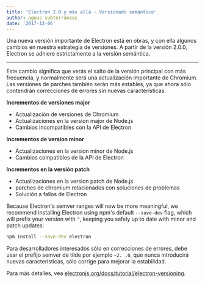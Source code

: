 ```yaml
---
title: 'Electron 2.0 y más allá - Versionado semántico'
author: aguas subterráneas
date: '2017-12-06'
---
```


Una nueva versión importante de Electron está en obras, y con ella algunos cambios en nuestra estrategia de versiones. A partir de la versión 2.0.0, Electron se adhiere estrictamente a la versión semántica.

---

Este cambio significa que verás el salto de la versión principal con más frecuencia, y normalmente será una actualización importante de Chromium. Las versiones de parches también serán más estables, ya que ahora sólo contendrán correcciones de errores sin nuevas características.

**Incrementos de versiones major**

* Actualización de versiones de Chromium
* Actualizaciones en la version major de Node.js
* Cambios incompatibles con la API de Electron

**Incrementos de version minor**

* Actualizaciones en la version minor de Node.js
* Cambios compatibles de la API de Electron

**Incrementos en la versión patch**

* Actualizaciones en la version patch de Node.js
* parches de chromium relacionados con soluciones de problemas
* Solución a fallos de Electron

Because Electron's semver ranges will now be more meaningful, we recommend installing Electron using npm's default `--save-dev` flag, which will prefix your version with `^`, keeping you safely up to date with minor and patch updates:

```sh
npm install --save-dev electron
```

Para desarrolladores interesados sólo en correcciones de errores, debe usar el prefijo semver de tilde por ejemplo `~2. .0`, que nunca introducirá nuevas características, sólo corrige para mejorar la estabilidad.

Para más detalles, vea [electronjs.org/docs/tutorial/electron-versioning](https://electronjs.org/docs/tutorial/electron-versioning).
